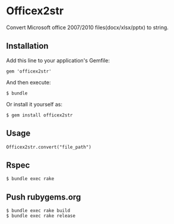 # Officex2str

Convert Microsoft office 2007/2010 files(docx/xlsx/pptx) to string.

## Installation

Add this line to your application's Gemfile:

    gem 'officex2str'

And then execute:

    $ bundle

Or install it yourself as:

    $ gem install officex2str

## Usage

    Officex2str.convert("file_path")

## Rspec

    $ bundle exec rake

## Push rubygems.org
    $ bundle exec rake build
    $ bundle exec rake release
